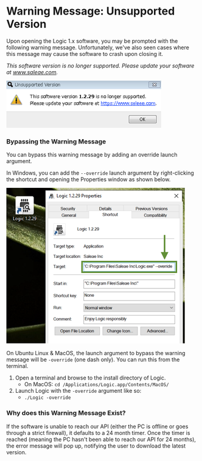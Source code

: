 # Warning Message: Unsupported Version

Upon opening the Logic 1.x software, you may be prompted with the following warning message. Unfortunately, we've also seen cases where this message may cause the software to crash upon closing it.

_This software version is no longer supported. Please update your software at www.saleae.com._

![Unsupported Version Warning Message](<../.gitbook/assets/Screen Shot 2020-08-03 at 5.35.31 PM.png>)

### Bypassing the Warning Message

You can bypass this warning message by adding an override launch argument.

In Windows, you can add the `--override` launch argument by right-clicking the shortcut and opening the Properties window as shown below.

![Adding the --override launch argument in Windows](<../.gitbook/assets/Screen Shot 2020-07-09 at 2.58.32 PM.png>)

On Ubuntu Linux & MacOS, the launch argument to bypass the warning message will be `-override` (one dash only). You can run this from the terminal.

1. Open a terminal and browse to the install directory of Logic.
   * On MacOS: `cd /Applications/Logic.app/Contents/MacOS/`
2. Launch Logic with the `-override` argument like so:
   * `./Logic -override`

### Why does this Warning Message Exist?

If the software is unable to reach our API (either the PC is offline or goes through a strict firewall), it defaults to a 24 month timer. Once the timer is reached (meaning the PC hasn't been able to reach our API for 24 months), the error message will pop up, notifying the user to download the latest version.
